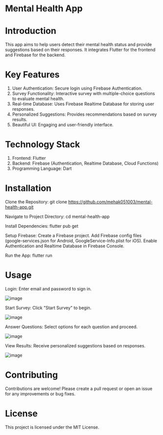 # Mental Health App
# Introduction
This app aims to help users detect their mental health status and provide suggestions based on their responses. It integrates Flutter for the frontend and Firebase for the backend.

# Key Features
1. User Authentication: Secure login using Firebase Authentication.
2. Survey Functionality: Interactive survey with multiple-choice questions to evaluate mental health.
3. Real-time Database: Uses Firebase Realtime Database for storing user responses.
4. Personalized Suggestions: Provides recommendations based on survey results.
5. Beautiful UI: Engaging and user-friendly interface.
   
# Technology Stack
1. Frontend: Flutter
2. Backend: Firebase (Authentication, Realtime Database, Cloud Functions)
3. Programming Language: Dart
   
# Installation
Clone the Repository:
git clone https://github.com/mehak051003/mental-health-app.git

Navigate to Project Directory:
cd mental-health-app

Install Dependencies:
flutter pub get

Setup Firebase:
Create a Firebase project.
Add Firebase config files (google-services.json for Android, GoogleService-Info.plist for iOS).
Enable Authentication and Realtime Database in Firebase Console.

Run the App:
flutter run

# Usage
Login:
Enter email and password to sign in.

![image](https://github.com/user-attachments/assets/22bdce96-de0d-4d40-b447-c8611c0ca2a0)

Start Survey:
Click "Start Survey" to begin.

![image](https://github.com/user-attachments/assets/981b93ed-b160-4c07-9c6a-e1db9687c864)

Answer Questions:
Select options for each question and proceed.

![image](https://github.com/user-attachments/assets/67b046b5-497c-4370-90c9-0736ca8aad56)

View Results:
Receive personalized suggestions based on responses.

![image](https://github.com/user-attachments/assets/a68bfb9a-d773-4340-be31-d54d1b9983ad)


# Contributing
Contributions are welcome! Please create a pull request or open an issue for any improvements or bug fixes.

# License
This project is licensed under the MIT License.
